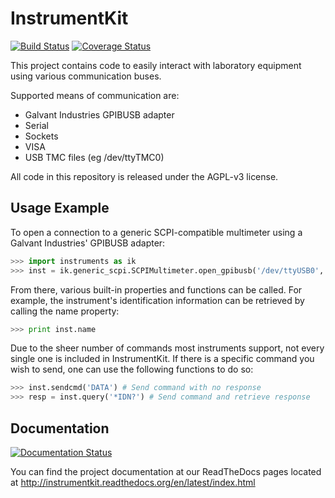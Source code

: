 InstrumentKit
=============

[![Build Status](https://travis-ci.org/Galvant/InstrumentKit.svg?branch=dev)](https://travis-ci.org/Galvant/InstrumentKit) [![Coverage Status](https://coveralls.io/repos/Galvant/InstrumentKit/badge.svg?branch=dev)](https://coveralls.io/r/Galvant/InstrumentKit?branch=dev)

This project contains code to easily interact with laboratory equipment using
various communication buses.

Supported means of communication are:
- Galvant Industries GPIBUSB adapter
- Serial
- Sockets
- VISA
- USB TMC files (eg /dev/ttyTMC0)

All code in this repository is released under the AGPL-v3 license.


Usage Example
-------------

To open a connection to a generic SCPI-compatible multimeter using a Galvant Industries'
GPIBUSB adapter:

```python
>>> import instruments as ik
>>> inst = ik.generic_scpi.SCPIMultimeter.open_gpibusb('/dev/ttyUSB0', 1)
```

From there, various built-in properties and functions can be called. For example, the
instrument's identification information can be retrieved by calling the name property:

```python
>>> print inst.name
```

Due to the sheer number of commands most instruments support, not every single 
one is included in InstrumentKit. If there is a specific command you wish to 
send, one can use the following functions to do so:

```python
>>> inst.sendcmd('DATA') # Send command with no response
>>> resp = inst.query('*IDN?') # Send command and retrieve response
```

Documentation
-------------
[![Documentation Status](https://readthedocs.org/projects/instrumentkit/badge/?version=latest)](https://readthedocs.org/projects/instrumentkit/?badge=latest)

You can find the project documentation at our ReadTheDocs pages located at
http://instrumentkit.readthedocs.org/en/latest/index.html
